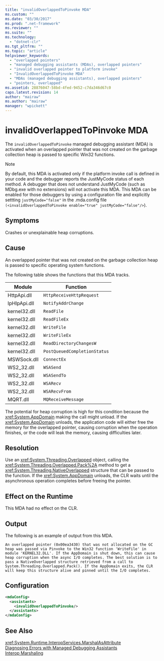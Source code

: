 ```yaml
---
title: "invalidOverlappedToPinvoke MDA"
ms.custom: ""
ms.date: "03/30/2017"
ms.prod: ".net-framework"
ms.reviewer: ""
ms.suite: ""
ms.technology: 
  - "dotnet-clr"
ms.tgt_pltfrm: ""
ms.topic: "article"
helpviewer_keywords: 
  - "overlapped pointers"
  - "managed debugging assistants (MDAs), overlapped pointers"
  - "invalid overlapped pointer to platform invoke"
  - "InvalidOverlappedToPinvoke MDA"
  - "MDAs (managed debugging assistants), overlapped pointers"
  - "pointers, overlapped"
ms.assetid: 28876047-58bd-4fed-9452-c7da346d67c0
caps.latest.revision: 14
author: "mairaw"
ms.author: "mairaw"
manager: "wpickett"
---
```

# invalidOverlappedToPinvoke MDA
The `invalidOverlappedToPinvoke` managed debugging assistant (MDA) is activated when an overlapped pointer that was not created on the garbage collection heap is passed to specific Win32 functions.  
  
> [!NOTE]
>  By default, this MDA is activated only if the platform invoke call is defined in your code and the debugger reports the JustMyCode status of each method. A debugger that does not understand JustMyCode (such as MDbg.exe with no extensions) will not activate this MDA. This MDA can be enabled for those debuggers by using a configuration file and explicitly settting `justMyCode="false"` in the .mda.config file `(<invalidOverlappedToPinvoke enable="true" justMyCode="false"/>`).  
  
## Symptoms  
 Crashes or unexplainable heap corruptions.  
  
## Cause  
 An overlapped pointer that was not created on the garbage collection heap is passed to specific operating system functions.  
  
 The following table shows the functions that this MDA tracks.  
  
|Module|Function|  
|------------|--------------|  
|HttpApi.dll|`HttpReceiveHttpRequest`|  
|IpHlpApi.dll|`NotifyAddrChange`|  
|kernel32.dll|`ReadFile`|  
|kernel32.dll|`ReadFileEx`|  
|kernel32.dll|`WriteFile`|  
|kernel32.dll|`WriteFileEx`|  
|kernel32.dll|`ReadDirectoryChangesW`|  
|kernel32.dll|`PostQueuedCompletionStatus`|  
|MSWSock.dll|`ConnectEx`|  
|WS2_32.dll|`WSASend`|  
|WS2_32.dll|`WSASendTo`|  
|WS2_32.dll|`WSARecv`|  
|WS2_32.dll|`WSARecvFrom`|  
|MQRT.dll|`MQReceiveMessage`|  
  
 The potential for heap corruption is high for this condition because the <xref:System.AppDomain> making the call might unload. If the <xref:System.AppDomain> unloads, the application code will either free the memory for the overlapped pointer, causing corruption when the operation finishes, or the code will leak the memory, causing difficulties later.  
  
## Resolution  
 Use an <xref:System.Threading.Overlapped> object, calling the <xref:System.Threading.Overlapped.Pack%2A> method to get a <xref:System.Threading.NativeOverlapped> structure that can be passed to the function. If the <xref:System.AppDomain> unloads, the CLR waits until the asynchronous operation completes before freeing the pointer.  
  
## Effect on the Runtime  
 This MDA had no effect on the CLR.  
  
## Output  
 The following is an example of output from this MDA.  
  
 `An overlapped pointer (0x00ea3430) that was not allocated on the GC heap was passed via Pinvoke to the Win32 function 'WriteFile' in module 'KERNEL32.DLL'. If the AppDomain is shut down, this can cause heap corruption when the async I/O completes. The best solution is to pass a NativeOverlapped structure retrieved from a call to System.Threading.Overlapped.Pack(). If the AppDomain exits, the CLR will keep this structure alive and pinned until the I/O completes.`  
  
## Configuration  
  
```xml  
<mdaConfig>  
  <assistants>  
    <invalidOverlappedToPinvoke/>  
  </assistants>  
</mdaConfig>  
```  
  
## See Also  
 <xref:System.Runtime.InteropServices.MarshalAsAttribute>  
 [Diagnosing Errors with Managed Debugging Assistants](../../../docs/framework/debug-trace-profile/diagnosing-errors-with-managed-debugging-assistants.md)  
 [Interop Marshaling](../../../docs/framework/interop/interop-marshaling.md)
